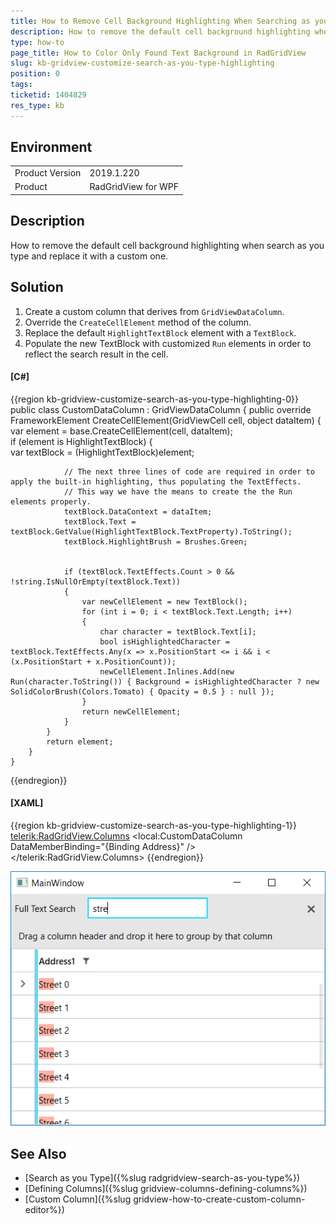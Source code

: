 ```yaml
---
title: How to Remove Cell Background Highlighting When Searching as you Type in RadGridView
description: How to remove the default cell background highlighting when search as you type and replace it with a custom one
type: how-to
page_title: How to Color Only Found Text Background in RadGridView
slug: kb-gridview-customize-search-as-you-type-highlighting
position: 0
tags: 
ticketid: 1404829
res_type: kb
---
```


## Environment
<table>
    <tbody>
	    <tr>
	    	<td>Product Version</td>
	    	<td>2019.1.220</td>
	    </tr>
	    <tr>
	    	<td>Product</td>
	    	<td>RadGridView for WPF</td>
	    </tr>
    </tbody>
</table>

## Description

How to remove the default cell background highlighting when search as you type and replace it with a custom one.

## Solution

1. Create a custom column that derives from `GridViewDataColumn`.
2. Override the `CreateCellElement` method of the column.
3. Replace the default `HighlightTextBlock` element with a `TextBlock`.
4. Populate the new TextBlock with customized `Run` elements in order to reflect the search result in the cell.

#### __[C#]__
{{region kb-gridview-customize-search-as-you-type-highlighting-0}}
	public class CustomDataColumn : GridViewDataColumn
	{
		public override FrameworkElement CreateCellElement(GridViewCell cell, object dataItem)
		{
			var element = base.CreateCellElement(cell, dataItem);            
			if (element is HighlightTextBlock)
			{   
				var textBlock = (HighlightTextBlock)element;

				// The next three lines of code are required in order to apply the built-in highlighting, thus populating the TextEffects.
				// This way we have the means to create the the Run elements properly.
				textBlock.DataContext = dataItem;
				textBlock.Text = textBlock.GetValue(HighlightTextBlock.TextProperty).ToString();
				textBlock.HighlightBrush = Brushes.Green;

				
				if (textBlock.TextEffects.Count > 0 && !string.IsNullOrEmpty(textBlock.Text))
				{
					var newCellElement = new TextBlock();
					for (int i = 0; i < textBlock.Text.Length; i++)
					{
						char character = textBlock.Text[i];
						bool isHighlightedCharacter = textBlock.TextEffects.Any(x => x.PositionStart <= i && i < (x.PositionStart + x.PositionCount));                        
						newCellElement.Inlines.Add(new Run(character.ToString()) { Background = isHighlightedCharacter ? new SolidColorBrush(Colors.Tomato) { Opacity = 0.5 } : null });
					}                    
					return newCellElement;
				}
			}           
			return element;
		}        
	}
{{endregion}}

#### __[XAML]__
{{region kb-gridview-customize-search-as-you-type-highlighting-1}}
	<telerik:RadGridView.Columns>
		<local:CustomDataColumn DataMemberBinding="{Binding Address}" />
	</telerik:RadGridView.Columns>
{{endregion}}

![](images/kb-gridview-customize-search-as-you-type-highlighting-0.png)

## See Also 

* [Search as you Type]({%slug radgridview-search-as-you-type%})
* [Defining Columns]({%slug gridview-columns-defining-columns%})
* [Custom Column]({%slug gridview-how-to-create-custom-column-editor%})